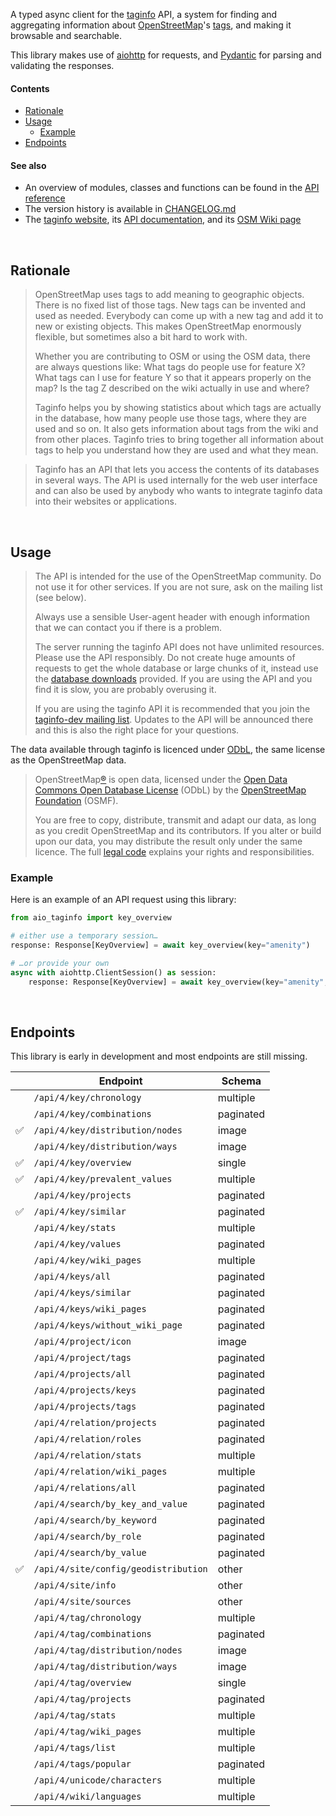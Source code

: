A typed async client for the [taginfo] API, a system for finding and aggregating
information about [OpenStreetMap]'s [tags], and making it browsable and searchable.

This library makes use of [aiohttp] for requests, and [Pydantic] for parsing
and validating the responses.

[taginfo]: https://taginfo.openstreetmap.org
[OpenStreetMap]: https://www.openstreetmap.org
[tags]: https://wiki.openstreetmap.org/wiki/Tags
[aiohttp]: https://docs.aiohttp.org/
[Pydantic]: https://pydantic.dev/

#### Contents
- [Rationale](#rationale)
- [Usage](#usage)
  - [Example](#example)
- [Endpoints](#endpoints)

#### See also
- An overview of modules, classes and functions can be found in the [API reference](https://www.timwie.dev/aio-taginfo/)
- The version history is available in [CHANGELOG.md](https://github.com/timwie/aio-taginfo/blob/main/CHANGELOG.md)
- The [taginfo website](https://taginfo.openstreetmap.org/),
  its [API documentation](https://taginfo.openstreetmap.org/taginfo/apidoc),
  and its [OSM Wiki page](https://wiki.openstreetmap.org/wiki/Taginfo)

<br>

## Rationale
> OpenStreetMap uses tags to add meaning to geographic objects. There is no fixed
> list of those tags. New tags can be invented and used as needed. Everybody can
> come up with a new tag and add it to new or existing objects. This makes
> OpenStreetMap enormously flexible, but sometimes also a bit hard to work with.
> 
> Whether you are contributing to OSM or using the OSM data, there are always
> questions like: What tags do people use for feature X? What tags can I use for
> feature Y so that it appears properly on the map? Is the tag Z described on the
> wiki actually in use and where?
> 
> Taginfo helps you by showing statistics about which tags are actually in the
> database, how many people use those tags, where they are used and so on. It also
> gets information about tags from the wiki and from other places. Taginfo tries
> to bring together all information about tags to help you understand how they are
> used and what they mean.

> Taginfo has an API that lets you access the contents of its databases in several
> ways. The API is used internally for the web user interface and can also be used
> by anybody who wants to integrate taginfo data into their websites or
> applications.

<br>

## Usage
> The API is intended for the use of the OpenStreetMap community. Do not use it
> for other services. If you are not sure, ask on the mailing list (see below).
> 
> Always use a sensible User-agent header with enough information that we can
> contact you if there is a problem.
> 
> The server running the taginfo API does not have unlimited resources. Please use
> the API responsibly. Do not create huge amounts of requests to get the whole
> database or large chunks of it, instead use the [database downloads] provided.
> If you are using the API and you find it is slow, you are probably overusing it.
> 
> If you are using the taginfo API it is recommended that you join the
> [taginfo-dev mailing list]. Updates to the API will be announced there and this
> is also the right place for your questions. 

[database downloads]: https://taginfo.openstreetmap.org/download
[taginfo-dev mailing list]: https://lists.openstreetmap.org/listinfo/taginfo-dev

The data available through taginfo is licenced under [ODbL],
the same license as the OpenStreetMap data.

> OpenStreetMap[®] is open data, licensed under the
> [Open Data Commons Open Database License] (ODbL)
> by the [OpenStreetMap Foundation] (OSMF).
> 
> You are free to copy, distribute, transmit and adapt our data, as long as you
> credit OpenStreetMap and its contributors. If you alter or build upon our data,
> you may distribute the result only under the same licence. The full [legal code]
> explains your rights and responsibilities. 

[ODbL]: https://www.openstreetmap.org/copyright/en
[®]: https://www.openstreetmap.org/copyright/en#trademarks
[Open Data Commons Open Database License]: https://opendatacommons.org/licenses/odbl/
[OpenStreetMap Foundation]: https://osmfoundation.org/
[legal code]: https://opendatacommons.org/licenses/odbl/1.0/

### Example
Here is an example of an API request using this library:

```python
from aio_taginfo import key_overview

# either use a temporary session…
response: Response[KeyOverview] = await key_overview(key="amenity")

# …or provide your own
async with aiohttp.ClientSession() as session:
    response: Response[KeyOverview] = await key_overview(key="amenity", session=session)
```

<br>

## Endpoints
This library is early in development and most endpoints are still missing.


|     | Endpoint                             | Schema    |
|----:|--------------------------------------|-----------|
|     | `/api/4/key/chronology`              | multiple  |
|     | `/api/4/key/combinations`            | paginated |
|   ✅ | `/api/4/key/distribution/nodes`      | image     |
|     | `/api/4/key/distribution/ways`       | image     |
|   ✅ | `/api/4/key/overview`                | single    |
|   ✅ | `/api/4/key/prevalent_values`        | multiple  |
|     | `/api/4/key/projects`                | paginated |
|   ✅ | `/api/4/key/similar`                 | paginated |
|     | `/api/4/key/stats`                   | multiple  |
|     | `/api/4/key/values`                  | paginated |
|     | `/api/4/key/wiki_pages`              | multiple  |
|     | `/api/4/keys/all`                    | paginated |
|     | `/api/4/keys/similar`                | paginated |
|     | `/api/4/keys/wiki_pages`             | paginated |
|     | `/api/4/keys/without_wiki_page`      | paginated |
|     | `/api/4/project/icon`                | image     |
|     | `/api/4/project/tags`                | paginated |
|     | `/api/4/projects/all`                | paginated |
|     | `/api/4/projects/keys`               | paginated |
|     | `/api/4/projects/tags`               | paginated |
|     | `/api/4/relation/projects`           | paginated |
|     | `/api/4/relation/roles`              | paginated |
|     | `/api/4/relation/stats`              | multiple  |
|     | `/api/4/relation/wiki_pages`         | multiple  |
|     | `/api/4/relations/all`               | paginated |
|     | `/api/4/search/by_key_and_value`     | paginated |
|     | `/api/4/search/by_keyword`           | paginated |
|     | `/api/4/search/by_role`              | paginated |
|     | `/api/4/search/by_value`             | paginated |
|   ✅ | `/api/4/site/config/geodistribution` | other     |
|     | `/api/4/site/info`                   | other     |
|     | `/api/4/site/sources`                | other     |
|     | `/api/4/tag/chronology`              | multiple  |
|     | `/api/4/tag/combinations`            | paginated |
|     | `/api/4/tag/distribution/nodes`      | image     |
|     | `/api/4/tag/distribution/ways`       | image     |
|     | `/api/4/tag/overview`                | single    |
|     | `/api/4/tag/projects`                | paginated |
|     | `/api/4/tag/stats`                   | multiple  |
|     | `/api/4/tag/wiki_pages`              | multiple  |
|     | `/api/4/tags/list`                   | multiple  |
|     | `/api/4/tags/popular`                | paginated |
|     | `/api/4/unicode/characters`          | multiple  |
|     | `/api/4/wiki/languages`              | multiple  |